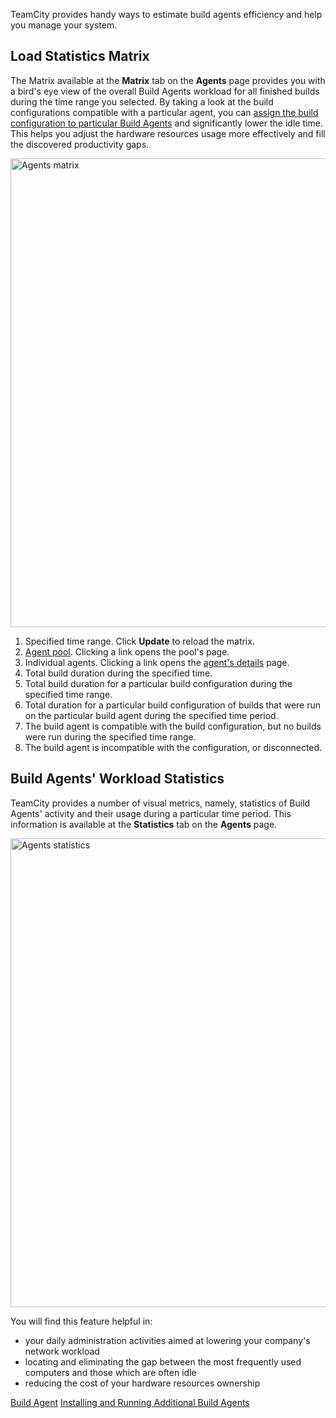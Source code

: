 [//]: # (title: Viewing Agents Workload)
[//]: # (auxiliary-id: Viewing Agents Workload)

TeamCity provides handy ways to estimate build agents efficiency and help you manage your system.

## Load Statistics Matrix

The Matrix available at the __Matrix__ tab on the __Agents__ page provides you with a bird's eye view of the overall Build Agents workload for all finished builds during the time range you selected. By taking a look at the build configurations compatible with a particular agent, you can [assign the build configuration to particular Build Agents](assigning-build-configurations-to-specific-build-agents.md) and significantly lower the idle time. This helps you adjust the hardware resources usage more effectively and fill the discovered productivity gaps.

<img src="agent-matrix.png" width="750" alt="Agents matrix"/>

1. Specified time range. Click __Update__ to reload the matrix.
2. [Agent pool](configuring-agent-pools.md). Clicking a link opens the pool's page.
3. Individual agents. Clicking a link opens the [agent's details](viewing-build-agent-details.md) page.
4. Total build duration during the specified time.
5. Total build duration for a particular build configuration during the specified time range.
6. Total duration for a particular build configuration of builds that were run on the particular build agent during the specified time period.
7. The build agent is compatible with the build configuration, but no builds were run during the specified time range.
8. The build agent is incompatible with the configuration, or disconnected.

## Build Agents' Workload Statistics

TeamCity provides a number of visual metrics, namely, statistics of Build Agents' activity and their usage during a particular time period. This information is available at the __Statistics__ tab on the __Agents__ page.

<img src="agents-statistics.png" width="750" alt="Agents statistics"/>

You will find this feature helpful in:
* your daily administration activities aimed at lowering your company's network workload
* locating and eliminating the gap between the most frequently used computers and those which are often idle
* reducing the cost of your hardware resources ownership

<seealso>
        <category ref="concepts">
            <a href="build-agent.md">Build Agent</a>
        </category>
        <category ref="installation">
            <a href="installation.md">Installing and Running Additional Build Agents</a>
        </category>
</seealso>
